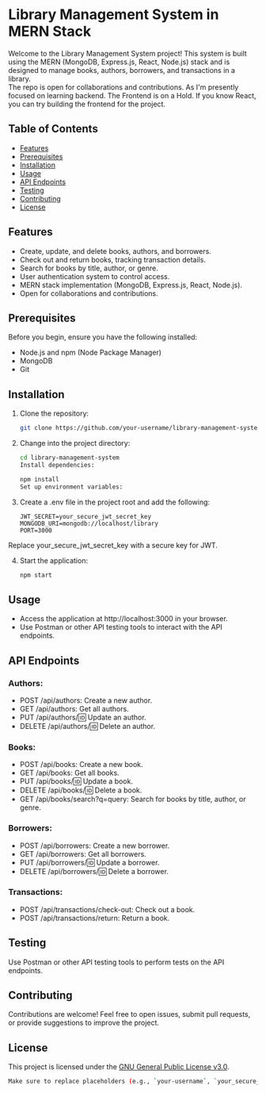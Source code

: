 # Library Management System in MERN Stack

Welcome to the Library Management System project! This system is built using the MERN (MongoDB, Express.js, React, Node.js) stack and is designed to manage books, authors, borrowers, and transactions in a library.
<br>
The repo is open for collaborations and contributions. As I'm presently focused on learning backend. The Frontend is on a Hold. If you know React, you can try building the frontend for the project.

## Table of Contents
- [Features](#features)
- [Prerequisites](#prerequisites)
- [Installation](#installation)
- [Usage](#usage)
- [API Endpoints](#api-endpoints)
- [Testing](#testing)
- [Contributing](#contributing)
- [License](#license)

## Features

- Create, update, and delete books, authors, and borrowers.
- Check out and return books, tracking transaction details.
- Search for books by title, author, or genre.
- User authentication system to control access.
- MERN stack implementation (MongoDB, Express.js, React, Node.js).
- Open for collaborations and contributions.

## Prerequisites

Before you begin, ensure you have the following installed:

- Node.js and npm (Node Package Manager)
- MongoDB
- Git

## Installation

1. Clone the repository:

   ```bash
   git clone https://github.com/your-username/library-management-system.git
   ```

2. Change into the project directory:

   ```bash
   cd library-management-system
   Install dependencies:
   ```

   ```bash
   npm install
   Set up environment variables:
   ```

3. Create a .env file in the project root and add the following:

   ```env
   JWT_SECRET=your_secure_jwt_secret_key
   MONGODB_URI=mongodb://localhost/library
   PORT=3000
   ```
Replace your_secure_jwt_secret_key with a secure key for JWT.

4. Start the application:

   ```bash
   npm start
   ```

 ## Usage

- Access the application at http://localhost:3000 in your browser.
- Use Postman or other API testing tools to interact with the API endpoints.

## API Endpoints
### Authors:

- POST /api/authors: Create a new author.
- GET /api/authors: Get all authors.
- PUT /api/authors/:id: Update an author.
- DELETE /api/authors/:id: Delete an author.

### Books:

- POST /api/books: Create a new book.
- GET /api/books: Get all books.
- PUT /api/books/:id: Update a book.
- DELETE /api/books/:id: Delete a book.
- GET /api/books/search?q=query: Search for books by title, author, or genre.

### Borrowers:
- POST /api/borrowers: Create a new borrower.
- GET /api/borrowers: Get all borrowers.
- PUT /api/borrowers/:id: Update a borrower.
- DELETE /api/borrowers/:id: Delete a borrower.

### Transactions:
- POST /api/transactions/check-out: Check out a book.
- POST /api/transactions/return: Return a book.

## Testing
Use Postman or other API testing tools to perform tests on the API endpoints. 

## Contributing
Contributions are welcome! Feel free to open issues, submit pull requests, or provide suggestions to improve the project.

## License
This project is licensed under the [GNU General Public License v3.0](LICENSE).

```bash
Make sure to replace placeholders (e.g., `your-username`, `your_secure_jwt_secret_key`, etc.) with the appropriate values for your project.```
